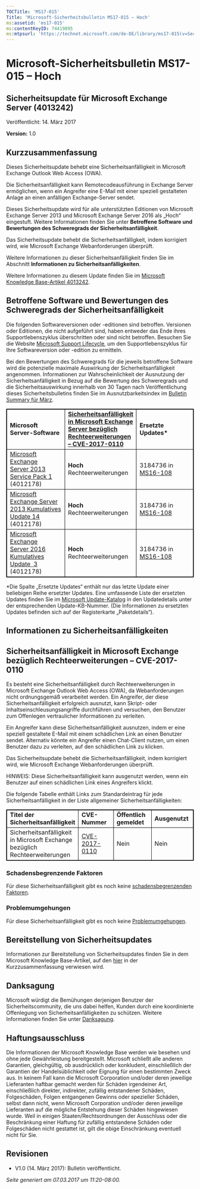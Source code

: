 ```yaml
---
TOCTitle: 'MS17-015'
Title: 'Microsoft-Sicherheitsbulletin MS17-015 – Hoch'
ms:assetid: 'ms17-015'
ms:contentKeyID: 74419895
ms:mtpsurl: 'https://technet.microsoft.com/de-DE/library/ms17-015(v=Security.10)'
---
```


Microsoft-Sicherheitsbulletin MS17-015 – Hoch
=============================================

Sicherheitsupdate für Microsoft Exchange Server (4013242)
---------------------------------------------------------

Veröffentlicht: 14. März 2017

**Version:** 1.0

Kurzzusammenfassung
-------------------

<span id="sectionToggle0"></span>
Dieses Sicherheitsupdate behebt eine Sicherheitsanfälligkeit in Microsoft Exchange Outlook Web Access (OWA).

Die Sicherheitsanfälligkeit kann Remotecodeausführung in Exchange Server ermöglichen, wenn ein Angreifer eine E-Mail mit einer speziell gestalteten Anlage an einen anfälligen Exchange-Server sendet.

Dieses Sicherheitsupdate wird für alle unterstützten Editionen von Microsoft Exchange Server 2013 und Microsoft Exchange Server 2016 als „Hoch“ eingestuft. Weitere Informationen finden Sie unter **Betroffene Software und Bewertungen des Schweregrads der Sicherheitsanfälligkeit**.

Das Sicherheitsupdate behebt die Sicherheitsanfälligkeit, indem korrigiert wird, wie Microsoft Exchange Webanforderungen überprüft.

Weitere Informationen zu dieser Sicherheitsanfälligkeit finden Sie im Abschnitt **Informationen zu Sicherheitsanfälligkeiten**.

<span id="KBArticle"></span>
Weitere Informationen zu diesem Update finden Sie im [Microsoft Knowledge Base-Artikel 4013242](https://support.microsoft.com/de-de/help/4013242).

Betroffene Software und Bewertungen des Schweregrads der Sicherheitsanfälligkeit
--------------------------------------------------------------------------------

<span id="sectionToggle1"></span>
Die folgenden Softwareversionen oder -editionen sind betroffen. Versionen oder Editionen, die nicht aufgeführt sind, haben entweder das Ende ihres Supportlebenszyklus überschritten oder sind nicht betroffen. Besuchen Sie die Website [Microsoft Support Lifecycle](http://go.microsoft.com/fwlink/?linkid=21742), um den Supportlebenszyklus für Ihre Softwareversion oder -edition zu ermitteln.

Bei den Bewertungen des Schweregrads für die jeweils betroffene Software wird die potenzielle maximale Auswirkung der Sicherheitsanfälligkeit angenommen. Informationen zur Wahrscheinlichkeit der Ausnutzung der Sicherheitsanfälligkeit in Bezug auf die Bewertung des Schweregrads und die Sicherheitsauswirkung innerhalb von 30 Tagen nach Veröffentlichung dieses Sicherheitsbulletins finden Sie im Ausnutzbarkeitsindex im [Bulletin Summary für März](https://technet.microsoft.com/de-de/library/security/ms17-mar).

 
<table style="border:1px solid black;">
<colgroup>
<col width="33%" />
<col width="33%" />
<col width="33%" />
</colgroup>
<tbody>
<tr class="odd">
<td style="border:1px solid black;"><strong>Microsoft Server-Software</strong></td>
<td style="border:1px solid black;"><a href="http://www.cve.mitre.org/cgi-bin/cvename.cgi?name=cve-2017-0110"><strong>Sicherheitsanfälligkeit in Microsoft Exchange Server bezüglich Rechteerweiterungen – CVE-2017-0110</strong></a></td>
<td style="border:1px solid black;"><strong>Ersetzte Updates*</strong></td>
</tr>
<tr class="even">
<td style="border:1px solid black;"><a href="http://www.microsoft.com/downloads/de-de/details.aspx?familyid=1dc2c189-2d5d-4f86-9049-aa403af9c143&amp;displaylang=de-de">Microsoft Exchange Server 2013 Service Pack 1</a><br />
(4012178)</td>
<td style="border:1px solid black;"><strong>Hoch<br />
</strong>Rechteerweiterungen</td>
<td style="border:1px solid black;">3184736 in <a href="http://go.microsoft.com/fwlink/?linkid=824829">MS16-108</a></td>
</tr>
<tr class="odd">
<td style="border:1px solid black;"><a href="http://www.microsoft.com/downloads/de-de/details.aspx?familyid=7d376a06-0941-442b-a57e-37c821398c5c&amp;displaylang=de-de">Microsoft Exchange Server 2013 Kumulatives Update 14</a><br />
(4012178)</td>
<td style="border:1px solid black;"><strong>Hoch<br />
</strong>Rechteerweiterungen</td>
<td style="border:1px solid black;">3184736 in <a href="http://go.microsoft.com/fwlink/?linkid=824829">MS16-108</a></td>
</tr>
<tr class="even">
<td style="border:1px solid black;"><a href="http://www.microsoft.com/downloads/de-de/details.aspx?familyid=24370e12-50a1-4477-a664-11777eb93520&amp;displaylang=de-de">Microsoft Exchange Server 2016 Kumulatives Update  3</a><br />
(4012178)</td>
<td style="border:1px solid black;"><strong>Hoch<br />
</strong>Rechteerweiterungen</td>
<td style="border:1px solid black;">3184736 in <a href="http://go.microsoft.com/fwlink/?linkid=824829">MS16-108</a></td>
</tr>
</tbody>
</table>
  
\*Die Spalte „Ersetzte Updates“ enthält nur das letzte Update einer beliebigen Reihe ersetzter Updates. Eine umfassende Liste der ersetzten Updates finden Sie im [Microsoft Update-Katalog](http://catalog.update.microsoft.com/v7/site/home.aspx) in den Updatedetails unter der entsprechenden Update-KB-Nummer. (Die Informationen zu ersetzten Updates befinden sich auf der Registerkarte „Paketdetails“).
  
Informationen zu Sicherheitsanfälligkeiten  
------------------------------------------
  
<span id="sectionToggle2"></span>
Sicherheitsanfälligkeit in Microsoft Exchange bezüglich Rechteerweiterungen – CVE-2017-0110  
-------------------------------------------------------------------------------------------
  
Es besteht eine Sicherheitsanfälligkeit durch Rechteerweiterungen in Microsoft Exchange Outlook Web Access (OWA), da Webanforderungen nicht ordnungsgemäß verarbeitet werden. Ein Angreifer, der diese Sicherheitsanfälligkeit erfolgreich ausnutzt, kann Skript- oder Inhaltseinschleusungsangriffe durchführen und versuchen, den Benutzer zum Offenlegen vertraulicher Informationen zu verleiten.
  
Ein Angreifer kann diese Sicherheitsanfälligkeit ausnutzen, indem er eine speziell gestaltete E-Mail mit einem schädlichen Link an einen Benutzer sendet. Alternativ könnte ein Angreifer einen Chat-Client nutzen, um einen Benutzer dazu zu verleiten, auf den schädlichen Link zu klicken.
  
Das Sicherheitsupdate behebt die Sicherheitsanfälligkeit, indem korrigiert wird, wie Microsoft Exchange Webanforderungen überprüft.
  
HINWEIS: Diese Sicherheitsanfälligkeit kann ausgenutzt werden, wenn ein Benutzer auf einen schädlichen Link eines Angreifers klickt.
  
Die folgende Tabelle enthält Links zum Standardeintrag für jede Sicherheitsanfälligkeit in der Liste allgemeiner Sicherheitsanfälligkeiten:

 
<table style="border:1px solid black;">
<colgroup>
<col width="25%" />
<col width="25%" />
<col width="25%" />
<col width="25%" />
</colgroup>
<tbody>
<tr class="odd">
<td style="border:1px solid black;"><strong>Titel der Sicherheitsanfälligkeit</strong></td>
<td style="border:1px solid black;"><strong>CVE-Nummer</strong></td>
<td style="border:1px solid black;"><strong>Öffentlich gemeldet</strong></td>
<td style="border:1px solid black;"><strong>Ausgenutzt</strong></td>
</tr>
<tr class="even">
<td style="border:1px solid black;">Sicherheitsanfälligkeit in Microsoft Exchange bezüglich Rechteerweiterungen</td>
<td style="border:1px solid black;"><a href="http://www.cve.mitre.org/cgi-bin/cvename.cgi?name=cve-2017-0110">CVE-2017-0110</a></td>
<td style="border:1px solid black;">Nein</td>
<td style="border:1px solid black;">Nein</td>
</tr>
</tbody>
</table>
  
### Schadensbegrenzende Faktoren
  
Für diese Sicherheitsanfälligkeit gibt es noch keine [schadensbegrenzenden Faktoren](https://technet.microsoft.com/de-de/library/security/dn848375.aspx).
  
### Problemumgehungen
  
Für diese Sicherheitsanfälligkeit gibt es noch keine [Problemumgehungen](https://technet.microsoft.com/de-de/library/security/dn848375.aspx).
  
Bereitstellung von Sicherheitsupdates  
-------------------------------------
  
<span id="sectionToggle3"></span>
Informationen zur Bereitstellung von Sicherheitsupdates finden Sie in dem Microsoft Knowledge Base-Artikel, auf den [hier](#kbarticle) in der Kurzzusammenfassung verwiesen wird.
  
Danksagung  
----------
  
<span id="sectionToggle4"></span>
Microsoft würdigt die Bemühungen derjenigen Benutzer der Sicherheitscommunity, die uns dabei helfen, Kunden durch eine koordinierte Offenlegung von Sicherheitsanfälligkeiten zu schützen. Weitere Informationen finden Sie unter [Danksagung](https://technet.microsoft.com/de-de/library/security/mt745121.aspx).
  
Haftungsausschluss  
------------------
  
<span id="sectionToggle5"></span>
Die Informationen der Microsoft Knowledge Base werden wie besehen und ohne jede Gewährleistung bereitgestellt. Microsoft schließt alle anderen Garantien, gleichgültig, ob ausdrücklich oder konkludent, einschließlich der Garantien der Handelsüblichkeit oder Eignung für einen bestimmten Zweck aus. In keinem Fall kann die Microsoft Corporation und/oder deren jeweilige Lieferanten haftbar gemacht werden für Schäden irgendeiner Art, einschließlich direkter, indirekter, zufällig entstandener Schäden, Folgeschäden, Folgen entgangenen Gewinns oder spezieller Schäden, selbst dann nicht, wenn Microsoft Corporation und/oder deren jeweilige Lieferanten auf die mögliche Entstehung dieser Schäden hingewiesen wurde. Weil in einigen Staaten/Rechtsordnungen der Ausschluss oder die Beschränkung einer Haftung für zufällig entstandene Schäden oder Folgeschäden nicht gestattet ist, gilt die obige Einschränkung eventuell nicht für Sie.
  
Revisionen  
----------
  
<span id="sectionToggle6"></span>
-   V1.0 (14. März 2017): Bulletin veröffentlicht.
  
*Seite generiert am 07.03.2017 um 11:20-08:00.*
